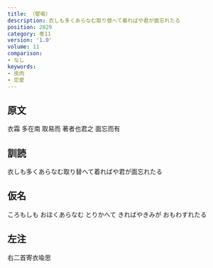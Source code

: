 ```yaml
---
title: （譬喩）
description: 衣しも多くあらなむ取り替へて着ればや君が面忘れたる
position: 2829
category: 巻11
version: '1.0'
volume: 11
comparison:
- なし
keywords:
- 皮肉
- 恋愛
---
```


## 原文

衣霜 多在南 取易而 著者也君之 面忘而有

## 訓読

衣しも多くあらなむ取り替へて着ればや君が面忘れたる

## 仮名

ころもしも おほくあらなむ とりかへて きればやきみが おもわすれたる

## 左注

右二首寄衣喩思
